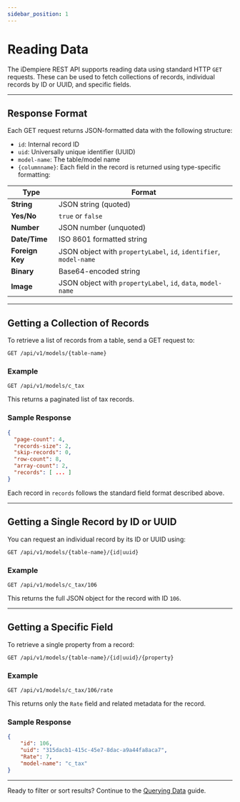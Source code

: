```yaml
---
sidebar_position: 1
---
```


# Reading Data

The iDempiere REST API supports reading data using standard HTTP `GET` requests. These can be used to fetch collections of records, individual records by ID or UUID, and specific fields.

---

## Response Format

Each GET request returns JSON-formatted data with the following structure:

- `id`: Internal record ID
- `uid`: Universally unique identifier (UUID)
- `model-name`: The table/model name
- `{columnname}`: Each field in the record is returned using type-specific formatting:

| Type          | Format                                                                 |
|---------------|------------------------------------------------------------------------|
| **String**    | JSON string (quoted)                                                   |
| **Yes/No**    | `true` or `false`                                                      |
| **Number**    | JSON number (unquoted)                                                 |
| **Date/Time** | ISO 8601 formatted string                                              |
| **Foreign Key** | JSON object with `propertyLabel`, `id`, `identifier`, `model-name` |
| **Binary**    | Base64-encoded string                                                  |
| **Image**     | JSON object with `propertyLabel`, `id`, `data`, `model-name`          |

---

## Getting a Collection of Records

To retrieve a list of records from a table, send a GET request to:

```http
GET /api/v1/models/{table-name}
```

### Example

```http
GET /api/v1/models/c_tax
```

This returns a paginated list of tax records.

### Sample Response

```json
{
  "page-count": 4,
  "records-size": 2,
  "skip-records": 0,
  "row-count": 8,
  "array-count": 2,
  "records": [ ... ]
}
```

Each record in `records` follows the standard field format described above.

---

## Getting a Single Record by ID or UUID

You can request an individual record by its ID or UUID using:

```http
GET /api/v1/models/{table-name}/{id|uuid}
```

### Example

```http
GET /api/v1/models/c_tax/106
```

This returns the full JSON object for the record with ID `106`.

---

## Getting a Specific Field

To retrieve a single property from a record:

```http
GET /api/v1/models/{table-name}/{id|uuid}/{property}
```

### Example

```http
GET /api/v1/models/c_tax/106/rate
```

This returns only the `Rate` field and related metadata for the record.

### Sample Response

```json
{
    "id": 106,
    "uid": "315dacb1-415c-45e7-8dac-a9a44fa8aca7",
    "Rate": 7,
    "model-name": "c_tax"
}
```

---

Ready to filter or sort results? Continue to the [Querying Data](./querying-data) guide.